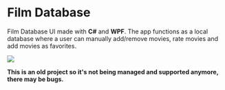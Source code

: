 # Film Database
Film Database UI made with **C#** and **WPF**. The app functions as a local database where a user can manually add/remove movies, rate movies and add movies as favorites.

<img align="center" src="https://github.com/ZanBurger/film-database-ui/assets/81517631/cf662a88-b38d-4407-9c6a-91e1aa2e8b6c" />

**This is an old project so it's not being managed and supported anymore, there may be bugs.**



